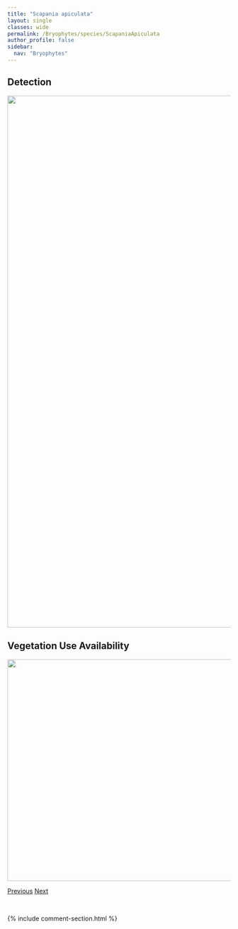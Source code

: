 ```yaml
---
title: "Scapania apiculata"
layout: single
classes: wide
permalink: /Bryophytes/species/ScapaniaApiculata
author_profile: false
sidebar:
  nav: "Bryophytes"
---
```


<h2>Detection</h2>

<a href="https://drive.google.com/uc?export=view&id=1fWtvoPk3EP1pxt5ET2dPOMx9nFNjggC0">
<img src="https://drive.google.com/uc?export=view&id=1fWtvoPk3EP1pxt5ET2dPOMx9nFNjggC0" height = "1200" width = "800">
</a>


<h2>Vegetation Use Availability</h2>

<a href="https://drive.google.com/uc?export=view&id=17lTE8wIzZ2j1f5qqJ3NnkSQbTFRh9K05">
<img src="https://drive.google.com/uc?export=view&id=17lTE8wIzZ2j1f5qqJ3NnkSQbTFRh9K05" height = "500" width = "1000">
</a>


<a href="/DevelopmentWebsite/Bryophytes/species/SarmentypnumTundrae" class="pagination--pager" title="Sarmentypnum tundrae">Previous</a> <a href="/DevelopmentWebsite/Bryophytes/species/ScapaniaCurta" class="pagination--pager" title="Scapania curta">Next</a>

<p>&nbsp;</p>

{% include comment-section.html %}
